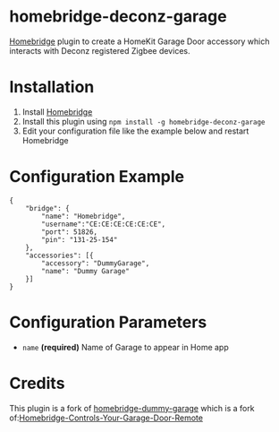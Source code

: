 # homebridge-deconz-garage
[Homebridge](https://github.com/nfarina/homebridge) plugin to create a HomeKit Garage Door accessory which interacts with Deconz registered Zigbee devices. 

# Installation
1. Install [Homebridge](https://github.com/nfarina/homebridge#installation)
2. Install this plugin using `npm install -g homebridge-deconz-garage`
3. Edit your configuration file like the example below and restart Homebridge

# Configuration Example
```
{
	"bridge": {
		"name": "Homebridge",
		"username":"CE:CE:CE:CE:CE:CE",
		"port": 51826,
		"pin": "131-25-154"
	},
	"accessories": [{
		"accessory": "DummyGarage",
		"name": "Dummy Garage"
	}]
}
```

# Configuration Parameters 

* ```name``` __(required)__ Name of Garage to appear in Home app

# Credits

This plugin is a fork of [homebridge-dummy-garage](https://github.com/rasod/homebridge-dummy-garage)
which is a fork of:[Homebridge-Controls-Your-Garage-Door-Remote](https://github.com/kropatschek/Homebridge-Controls-Your-Garage-Door-Remote)

